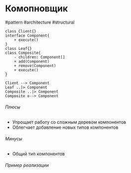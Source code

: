# Комопновщик
#pattern #architecture #structural 
```plantuml
class Client{}
interface Component{
	+ execute()
}
class Leaf{}
class Composite{
	- children: Component[]
	+ add(Component)
	+ remove(Component)
	+ execute()
}

Client --> Component
Leaf ..|> Component
Composite ..|> Component
Composite o--> Component
```

###### Плюсы
- Упрощает работу со сложным деревом компонентов
- Облегчает добавление новых типов компонентов
###### Минусы
- Общий тип компонентов
###### Пример реализации
```python
```